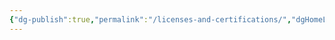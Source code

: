```yaml
---
{"dg-publish":true,"permalink":"/licenses-and-certifications/","dgHomeLink":true,"dgPassFrontmatter":false}
---
```

